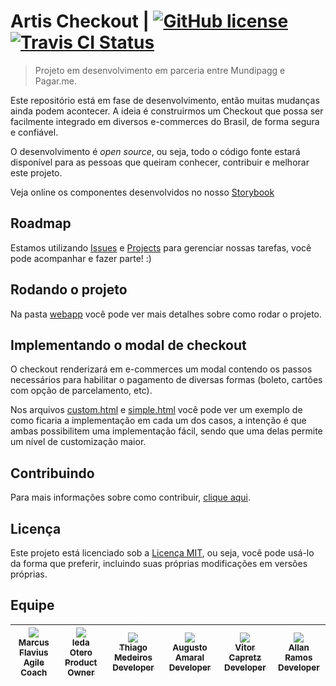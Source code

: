 # Artis Checkout | [![GitHub license](https://img.shields.io/github/license/mashape/apistatus.svg)](https://github.com/mundipagg/artis/blob/master/LICENSE) [![Travis CI Status](https://travis-ci.org/mundipagg/artis-checkout.svg?branch=master)](https://travis-ci.org/pagarme/artis)
> Projeto em desenvolvimento em parceria entre Mundipagg e Pagar.me.

Este repositório está em fase de desenvolvimento, então muitas mudanças ainda podem acontecer. A ideia é construirmos um Checkout que possa ser facilmente integrado em diversos e-commerces do Brasil, de forma segura e confiável.

O desenvolvimento é *open source*, ou seja, todo o código fonte estará disponível para as pessoas que queiram conhecer, contribuir e melhorar este projeto.

Veja online os componentes desenvolvidos no nosso [Storybook](https://mundipagg.github.io/artis)

## Roadmap

Estamos utilizando [Issues](https://github.com/mundipagg/artis/issues) e [Projects](https://github.com/mundipagg/artis/projects/1) para gerenciar nossas tarefas, você pode acompanhar e fazer parte! :)

## Rodando o projeto

Na pasta [webapp](webapp) você pode ver mais detalhes sobre como rodar o projeto.

## Implementando o modal de checkout 

O checkout renderizará em e-commerces um modal contendo os passos necessários para habilitar o pagamento de diversas formas (boleto, cartões com opção de parcelamento, etc). 

Nos arquivos [custom.html](./webapp/public/custom.html) e [simple.html](./webapp/public/simple.html) você pode ver um exemplo de como ficaria a implementação em cada um dos casos, a intenção é que ambas possibilitem uma implementação fácil, sendo que uma delas permite um nível de customização maior. 

## Contribuindo

Para mais informações sobre como contribuir, [clique aqui](./.github/CONTRIBUTING.md).

## Licença

Este projeto está licenciado sob a [Licença MIT](./LICENSE), ou seja, você pode usá-lo da forma que preferir, incluindo suas próprias modificações em versões próprias.

## Equipe

| [<img src="https://avatars0.githubusercontent.com/u/29488567?v=4&s=115"><br><sub>Marcus Flavius<br>Agile Coach</sub>](https://github.com/marcusflavius) | [<img src="https://avatars2.githubusercontent.com/u/12722087?v=4&s=115"><br><sub>Ieda Otero<br>Product Owner</sub>](https://github.com/mathewcst) | [<img src="https://avatars0.githubusercontent.com/u/19213244?v=3&s=115"><br><sub>Thiago Medeiros<br>Developer</sub>](https://github.com/thiagommedeiros) | [<img src="https://avatars0.githubusercontent.com/u/10222646?v=3&s=115"><br><sub>Augusto Amaral<br>Developer</sub>](https://github.com/augusto-jm-amaral) | [<img src="https://avatars0.githubusercontent.com/u/14620121?v=3&s=115"><br><sub>Vitor Capretz<br>Developer</sub>](https://github.com/vcapretz) | [<img src="https://avatars1.githubusercontent.com/u/4103305?s=115&v=4"><br><sub>Allan Ramos<br>Developer</sub>](https://github.com/allangrds) |
| :---: | :---: |  :---: |  :---: | :---: | :---: |
